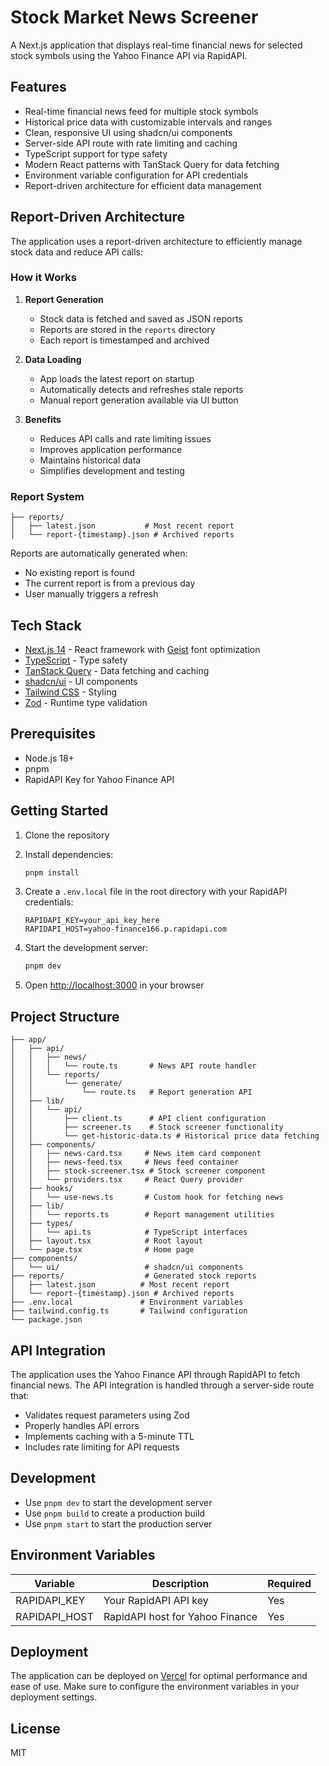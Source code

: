 # Stock Market News Screener

A Next.js application that displays real-time financial news for selected stock symbols using the Yahoo Finance API via RapidAPI.

## Features

- Real-time financial news feed for multiple stock symbols
- Historical price data with customizable intervals and ranges
- Clean, responsive UI using shadcn/ui components
- Server-side API route with rate limiting and caching
- TypeScript support for type safety
- Modern React patterns with TanStack Query for data fetching
- Environment variable configuration for API credentials
- Report-driven architecture for efficient data management

## Report-Driven Architecture

The application uses a report-driven architecture to efficiently manage stock data and reduce API calls:

### How it Works

1. **Report Generation**

    - Stock data is fetched and saved as JSON reports
    - Reports are stored in the `reports` directory
    - Each report is timestamped and archived

2. **Data Loading**

    - App loads the latest report on startup
    - Automatically detects and refreshes stale reports
    - Manual report generation available via UI button

3. **Benefits**
    - Reduces API calls and rate limiting issues
    - Improves application performance
    - Maintains historical data
    - Simplifies development and testing

### Report System

```
├── reports/
│   ├── latest.json           # Most recent report
│   └── report-{timestamp}.json # Archived reports
```

Reports are automatically generated when:

- No existing report is found
- The current report is from a previous day
- User manually triggers a refresh

## Tech Stack

- [Next.js 14](https://nextjs.org/) - React framework with [Geist](https://vercel.com/font) font optimization
- [TypeScript](https://www.typescriptlang.org/) - Type safety
- [TanStack Query](https://tanstack.com/query/latest) - Data fetching and caching
- [shadcn/ui](https://ui.shadcn.com/) - UI components
- [Tailwind CSS](https://tailwindcss.com/) - Styling
- [Zod](https://zod.dev/) - Runtime type validation

## Prerequisites

- Node.js 18+
- pnpm
- RapidAPI Key for Yahoo Finance API

## Getting Started

1. Clone the repository
2. Install dependencies:

    ```bash
    pnpm install
    ```

3. Create a `.env.local` file in the root directory with your RapidAPI credentials:

    ```env
    RAPIDAPI_KEY=your_api_key_here
    RAPIDAPI_HOST=yahoo-finance166.p.rapidapi.com
    ```

4. Start the development server:

    ```bash
    pnpm dev
    ```

5. Open [http://localhost:3000](http://localhost:3000) in your browser

## Project Structure

```
├── app/
│   ├── api/
│   │   ├── news/
│   │   │   └── route.ts       # News API route handler
│   │   └── reports/
│   │       └── generate/
│   │           └── route.ts   # Report generation API
│   ├── lib/
│   │   └── api/
│   │       ├── client.ts      # API client configuration
│   │       ├── screener.ts    # Stock screener functionality
│   │       └── get-historic-data.ts # Historical price data fetching
│   ├── components/
│   │   ├── news-card.tsx     # News item card component
│   │   ├── news-feed.tsx     # News feed container
│   │   ├── stock-screener.tsx # Stock screener component
│   │   └── providers.tsx     # React Query provider
│   ├── hooks/
│   │   └── use-news.ts       # Custom hook for fetching news
│   ├── lib/
│   │   └── reports.ts        # Report management utilities
│   ├── types/
│   │   └── api.ts            # TypeScript interfaces
│   ├── layout.tsx            # Root layout
│   └── page.tsx              # Home page
├── components/
│   └── ui/                   # shadcn/ui components
├── reports/                  # Generated stock reports
│   ├── latest.json          # Most recent report
│   └── report-{timestamp}.json # Archived reports
├── .env.local               # Environment variables
├── tailwind.config.ts       # Tailwind configuration
└── package.json
```

## API Integration

The application uses the Yahoo Finance API through RapidAPI to fetch financial news. The API integration is handled through a server-side route that:

- Validates request parameters using Zod
- Properly handles API errors
- Implements caching with a 5-minute TTL
- Includes rate limiting for API requests

## Development

- Use `pnpm dev` to start the development server
- Use `pnpm build` to create a production build
- Use `pnpm start` to start the production server

## Environment Variables

| Variable      | Description                     | Required |
| ------------- | ------------------------------- | -------- |
| RAPIDAPI_KEY  | Your RapidAPI API key           | Yes      |
| RAPIDAPI_HOST | RapidAPI host for Yahoo Finance | Yes      |

## Deployment

The application can be deployed on [Vercel](https://vercel.com/new?utm_medium=default-template&filter=next.js&utm_source=create-next-app&utm_campaign=create-next-app-readme) for optimal performance and ease of use. Make sure to configure the environment variables in your deployment settings.

## License

MIT

